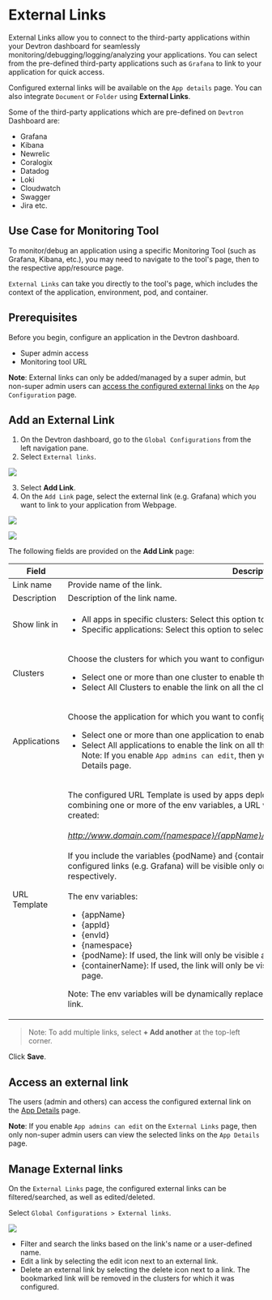 # External Links

External Links allow you to connect to the third-party applications within your Devtron dashboard for seamlessly monitoring/debugging/logging/analyzing your applications. You can select from the pre-defined third-party applications such as `Grafana` to link to your application for quick access.

Configured external links will be available on the `App details` page. You can also integrate `Document` or `Folder` using **External Links**.

Some of the third-party applications which are pre-defined on `Devtron` Dashboard are:

* Grafana
* Kibana
* Newrelic
* Coralogix
* Datadog
* Loki
* Cloudwatch
* Swagger
* Jira etc.

## Use Case for Monitoring Tool

To monitor/debug an application using a specific Monitoring Tool (such as Grafana, Kibana, etc.), you may need to navigate to the tool's page, then to the respective app/resource page.

`External Links` can take you directly to the tool's page, which includes the context of the application, environment, pod, and container.

## Prerequisites

Before you begin, configure an application in the Devtron dashboard.

* Super admin access
* Monitoring tool URL

**Note**: External links can only be added/managed by a super admin, but non-super admin users can [access the configured external links](../creating-application/app-details.md) on the `App Configuration` page.

## Add an External Link

1. On the Devtron dashboard, go to the `Global Configurations` from the left navigation pane.
2. Select `External links`.

![](https://devtron-public-asset.s3.us-east-2.amazonaws.com/images/global-configurations/external-links/external-links-v2.jpg)

3. Select **Add Link**.
4. On the `Add Link` page, select the external link (e.g. Grafana) which you want to link to your application from Webpage.

![](https://devtron-public-asset.s3.us-east-2.amazonaws.com/images/global-configurations/external-links/external-add-link.jpg)

![](https://devtron-public-asset.s3.us-east-2.amazonaws.com/images/global-configurations/external-links/external-link-specific-applications.jpg)

The following fields are provided on the **Add Link** page:

| Field        | Description                                                                                                                                                                                                                                                                                                                                                                                                                                                                                                                                                                                                                                                                                                                                                                                                                                                                                                                                                                                                                                                                   |
| ------------ | ----------------------------------------------------------------------------------------------------------------------------------------------------------------------------------------------------------------------------------------------------------------------------------------------------------------------------------------------------------------------------------------------------------------------------------------------------------------------------------------------------------------------------------------------------------------------------------------------------------------------------------------------------------------------------------------------------------------------------------------------------------------------------------------------------------------------------------------------------------------------------------------------------------------------------------------------------------------------------------------------------------------------------------------------------------------------------- |
| Link name    | Provide name of the link.                                                                                                                                                                                                                                                                                                                                                                                                                                                                                                                                                                                                                                                                                                                                                                                                                                                                                                                                                                                                                                                     |
| Description  | Description of the link name.                                                                                                                                                                                                                                                                                                                                                                                                                                                                                                                                                                                                                                                                                                                                                                                                                                                                                                                                                                                                                                                 |
| Show link in | <ul><li>All apps in specific clusters: Select this option to select the cluster.</li><li>Specific applications: Select this option to select the application.</li></ul>                                                                                                                                                                                                                                                                                                                                                                                                                                                                                                                                                                                                                                                                                                                                                                                                                                                                                                       |
| Clusters     | <p>Choose the clusters for which you want to configure the selected external link with.</p><ul><li>Select one or more than one cluster to enable the link on the specified clusters.</li><li>Select All Clusters to enable the link on all the clusters.</li></ul>                                                                                                                                                                                                                                                                                                                                                                                                                                                                                                                                                                                                                                                                                                                                                                                                            |
| Applications | <p>Choose the application for which you want to configure the selected external link with.</p><ul><li>Select one or more than one application to enable the link on the specified application.</li><li>Select All applications to enable the link on all the applications.<br>Note: If you enable `App admins can edit`, then you can view the selected links on the App-Details page.</li></ul>                                                                                                                                                                                                                                                                                                                                                                                                                                                                                                                                                                                                                                                                              |
| URL Template | <p>The configured URL Template is used by apps deployed on the selected clusters/applications. By combining one or more of the env variables, a URL with the structure shown below can be created:<br><br><em>http://www.domain.com/{namespace}/{appName}/details/{appId}/env/{envId}/details/{podName}</em><br><br>If you include the variables {podName} and {containerName} in the URL template, then the configured links (e.g. Grafana) will be visible only on the pod level and container level respectively.<br><br>The env variables:</p><ul><li>{appName}</li><li>{appId}</li><li>{envId}</li><li>{namespace}</li><li>{podName}: If used, the link will only be visible at the pod level on the <a href="../creating-application/app-details.md">App details </a>page.</li><li>{containerName}: If used, the link will only be visible at the container level on the <a href="../creating-application/app-details.md">App details</a> page.</li></ul><p>Note: The env variables will be dynamically replaced by the values that you used to configure the link.</p> |

> Note: To add multiple links, select **+ Add another** at the top-left corner.

Click **Save**.

## Access an external link

The users (admin and others) can access the configured external link on the [App Details](../creating-application/app-details.md) page.

**Note**: If you enable `App admins can edit` on the `External Links` page, then only non-super admin users can view the selected links on the `App Details` page.

## Manage External links

On the `External Links` page, the configured external links can be filtered/searched, as well as edited/deleted.

Select `Global Configurations > External links`.

![](https://devtron-public-asset.s3.us-east-2.amazonaws.com/images/global-configurations/external-links/manage-external-links-v2.jpg)

* Filter and search the links based on the link's name or a user-defined name.
* Edit a link by selecting the edit icon next to an external link.
* Delete an external link by selecting the delete icon next to a link. The bookmarked link will be removed in the clusters for which it was configured.
